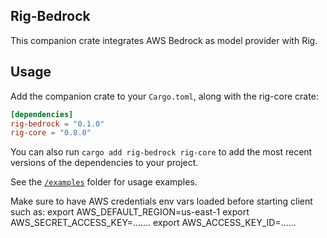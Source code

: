 ## Rig-Bedrock
This companion crate integrates AWS Bedrock as model provider with Rig.

## Usage

Add the companion crate to your `Cargo.toml`, along with the rig-core crate:

```toml
[dependencies]
rig-bedrock = "0.1.0"
rig-core = "0.8.0"
```

You can also run `cargo add rig-bedrock rig-core` to add the most recent versions of the dependencies to your project.

See the [`/examples`](./examples) folder for usage examples.

Make sure to have AWS credentials env vars loaded before starting client such as:
export AWS_DEFAULT_REGION=us-east-1
export AWS_SECRET_ACCESS_KEY=.......
export AWS_ACCESS_KEY_ID=......
